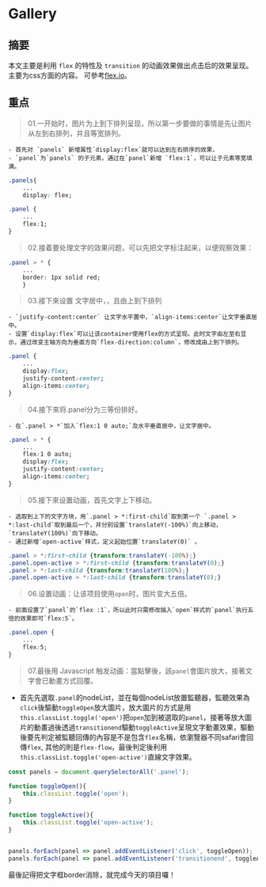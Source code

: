 # Gallery

## 摘要
本文主要是利用 `flex` 的特性及 `transition` 的动画效果做出点击后的效果呈现。主要为css方面的内容。
可參考[flex.io](https://www.flex.io/)。


## 重点

>01.一开始时，图片为上到下排列呈现，所以第一步要做的事情是先让图片从左到右排列，并且等宽排列。

	- 首先对 `panels` 新增属性`display:flex`就可以达到左右排序的效果，
	- `panel`为`panels` 的子元素，通过在`panel`新增 `flex:1`，可以让子元素等宽填满。

```css
.panels{
	...
	display: flex;

.panel {
	...
	flex:1;
}
```

>02.接着要处理文字的效果问题，可以先把文字标注起来，以便观察效果：

```css
.panel > * {
	...
    border: 1px solid red;
    }

```

>03.接下來设置 文字居中，，且由上到下排列

	- `justify-content:center` 让文字水平置中，`align-items:center`让文字垂直居中。
	- 设置`display:flex`可以让该container使用flex的方式呈现。此时文字由左至右显示，通过改变主轴方向为垂直方向`flex-direction:column`，修改成由上到下排列。

```css
.panel {
	...
	display:flex;
	justify-content:center;
	align-items:center;
}

```

>04.接下來将.panel分为三等份排好。

	- 在`.panel > *`加入`flex:1 0 auto;`及水平垂直居中，让文字居中。

```css
.panel > * {
	...
	flex:1 0 auto;
	display:flex;
	justify-content:center;
	align-items:center;
}
```

>05.接下來设置动画，首先文字上下移动。

	- 选取到上下的文字方块，用`.panel > *:first-child`取到第一个 `.panel > *:last-child`取到最后一个，并分别设置`translateY(-100%)`向上移动，`translateY(100%)`向下移动。
	- 通过新增`open-active`样式，定义起始位置`translateY(0)` 。

```css
.panel > *:first-child {transform:translateY(-100%);}
.panel.open-active > *:first-child {transform:translateY(0);}
.panel > *:last-child {transform:translateY(100%);}
.panel.open-active > *:last-child {transform:translateY(0);}
```

>06.设置动画：让该项目使用`open`时，图片变大五倍。

	- 前面设置了`panel`的`flex :1`，所以此时只需修改插入`open`样式的`panel`执行五倍的效果即可`flex:5`。

```css
.panel.open {
	...
	flex:5;
}
```

> 07.最後用 Javascript 触发动画：當點擊後，該`panel`會圖片放大，接著文字會已動畫方式回覆。

- 首先先選取`.panel`的nodeList，並在每個nodeList放置監聽器，監聽效果為`click`後驅動`toggleOpen`放大圖片，放大圖片的方式是用`this.classList.toggle('open')`把`open`加到被選取的`panel`，接著等放大圖片的動畫過後透過`transitionend`驅動`toggleActive`呈現文字動畫效果，驅動後要先判定被監聽回傳的內容是不是包含`flex`名稱，依瀏覽器不同safari會回傳`flex`, 其他的則是`flex-flow`，最後判定後利用`this.classList.toggle('open-active')`直線文字效果。

```javascript
const panels = document.querySelectorAll('.panel');

function toggleOpen(){
	this.classList.toggle('open');
}

function toggleActive(){
	this.classList.toggle('open-active');
}


panels.forEach(panel => panel.addEventListener('click', toggleOpen));
panels.forEach(panel => panel.addEventListener('transitionend', toggleActive));
```

最後記得把文字框border消除，就完成今天的項目囉！
